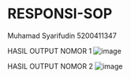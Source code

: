 # RESPONSI-SOP

Muhamad Syarifudin 
5200411347

HASIL OUTPUT NOMOR 1
![image](https://user-images.githubusercontent.com/63797602/148683520-2a69967e-ac93-477a-a932-9426bc457d80.png)


HASIL OUTPUT NOMOR 2
![image](https://user-images.githubusercontent.com/63797602/148683449-feaab4e8-260e-4c85-9eea-d3b3f6289ee3.png)


